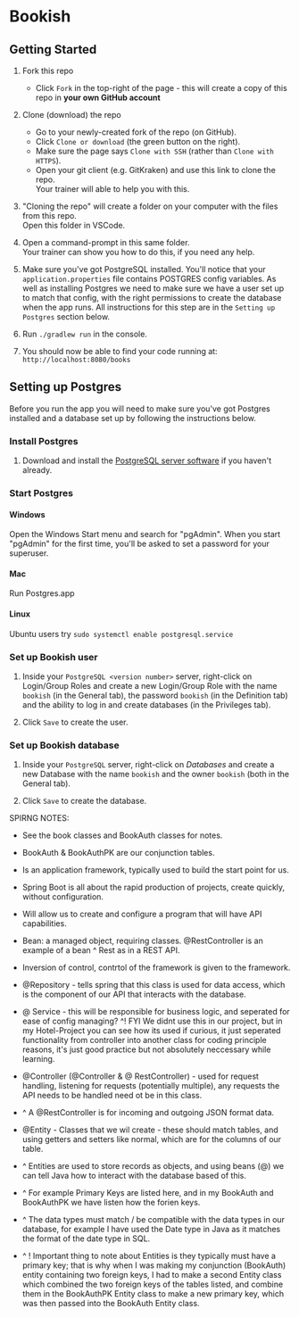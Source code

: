 # Bookish

## Getting Started

1. Fork this repo
    * Click `Fork` in the top-right of the page - this will create a copy of this repo in **your own GitHub account**

2. Clone (download) the repo
    * Go to your newly-created fork of the repo (on GitHub).
    * Click `Clone or download` (the green button on the right).
    * Make sure the page says `Clone with SSH` (rather than `Clone with HTTPS`).
    * Open your git client (e.g. GitKraken) and use this link to clone the repo.  
      Your trainer will able to help you with this.

3. "Cloning the repo" will create a folder on your computer with the files from this repo.  
   Open this folder in VSCode.

4. Open a command-prompt in this same folder.  
   Your trainer can show you how to do this, if you need any help.

5. Make sure you've got PostgreSQL installed. You'll notice that your `application.properties` file contains POSTGRES config variables. As well as installing Postgres we need to make sure we have a user set up to match that config, with the right permissions to create the database when the app runs. All instructions for this step are in the `Setting up Postgres` section below.

6. Run `./gradlew run` in the console.

7. You should now be able to find your code running at: `http://localhost:8080/books`

## Setting up Postgres

Before you run the app you will need to make sure you've got Postgres installed and a database set up by following the instructions below.

### Install Postgres

1. Download and install the [PostgreSQL server software](https://www.postgresql.org/download/) if you haven't already.

### Start Postgres

#### Windows

Open the Windows Start menu and search for "pgAdmin". When you start "pgAdmin" for the first time, you'll be asked to set a password for your superuser.

#### Mac

Run Postgres.app

#### Linux

Ubuntu users try `sudo systemctl enable postgresql.service`


### Set up Bookish user

1. Inside your `PostgreSQL <version number>` server, right-click on Login/Group Roles and create a new Login/Group Role with the name `bookish` (in the General tab), the password `bookish` (in the Definition tab) and the ability to log in and create databases (in the Privileges tab).

2. Click `Save` to create the user.

### Set up Bookish database

1. Inside your `PostgreSQL` server, right-click on *Databases* and create a new Database with the name `bookish` and the owner `bookish` (both in the General tab).

2. Click `Save` to create the database.



SPIRNG NOTES:
- See the book classes and BookAuth classes for notes.
- BookAuth & BookAuthPK are our conjunction tables.


- Is an application framework, typically used to build the start point for us.

- Spring Boot is all about the rapid production of projects, create quickly, without configuration.
- Will allow us to create and configure a program that will have API capabilities.

- Bean: a managed object, requiring classes.
@RestController is an example of a bean
^ Rest as in a REST API.

- Inversion of control, contrtol of the framework is given to the framework.

- @Repository - tells spring that this class is used for data access, which is the component of our API that interacts with the database.
- @ Service - this will be responsible for business logic, and seperated for ease of config managing?
^! FYI We didnt use this in our project, but in my Hotel-Project you can see how its used if curious, it just seperated functionality from controller
   into another class for coding principle reasons, it's just good practice but not absolutely neccessary while learning.

- @Controller (@Controller & @ RestController) - used for request handling, listening for requests (potentially multiple), any requests the API needs to be handled need ot be in this class.
   
- ^ A @RestController is for incoming and outgoing JSON format data.

- @Entity - Classes that we wil create - these should match tables, and using getters and setters like normal, which are for the columns of our table.
- ^ Entities are used to store records as objects, and using beans (@) we can tell Java how to interact with the database based of this.
- ^ For example Primary Keys are listed here, and in my BookAuth and BookAuthPK we have listen how the forien keys.
- ^ The data types must match / be compatible with the data types in our database, for example I have used the Date type in Java as it matches the format of the date type in SQL.
- ^ ! Important thing to note about Entities is they typically must have a primary key; 
that is why when I was making my conjunction (BookAuth) entity containing two foreign keys, I had to make a second Entity class which combined the two foreign keys of the tables listed,
and combine them in the BookAuthPK Entity class to make a new primary key, which was then passed into the BookAuth Entity class.

















